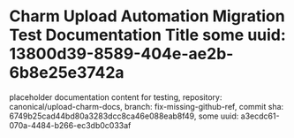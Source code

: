 # Charm Upload Automation Migration Test Documentation Title some uuid: 13800d39-8589-404e-ae2b-6b8e25e3742a
 placeholder documentation content for testing,  repository: canonical/upload-charm-docs,  branch: fix-missing-github-ref,  commit sha: 6749b25cad44bd80a3283dcc8ca46e088eab8f49,  some uuid: a3ecdc61-070a-4484-b266-ec3db0c033af